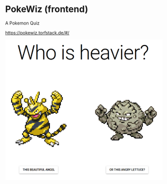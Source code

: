 # PokeWiz (frontend)

A Pokemon Quiz

https://pokewiz.torfstack.de/#/

![heftychonk_pokemon](ss.png)
